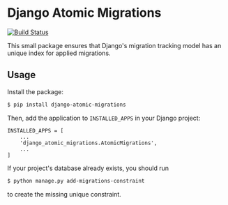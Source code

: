 # Django Atomic Migrations

[![Build Status](https://drone.srv.kojedz.in/api/badges/krichy/django-atomic-migrations/status.svg)](https://drone.srv.kojedz.in/krichy/django-atomic-migrations)

This small package ensures that Django's migration tracking model has an
unique index for applied migrations.

## Usage

Install the package:
```bash
$ pip install django-atomic-migrations
```
Then, add the application to `INSTALLED_APPS` in your Django project:
```
INSTALLED_APPS = [
	...
	'django_atomic_migrations.AtomicMigrations',
	...
]
```

If your project's database already exists, you should run
```bash
$ python manage.py add-migrations-constraint
```
to create the missing unique constraint.
